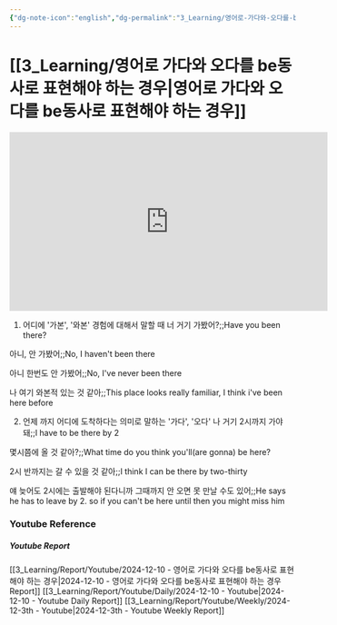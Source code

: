 ```yaml
---
{"dg-note-icon":"english","dg-permalink":"3_Learning/영어로-가다와-오다를-be동사로-표현해야-하는-경우","created-date":"2024-12-10 11:38:24 pm","date":"2024-12-10","type":"youtube","tags":["youtube","english","flashcards"],"aliases":null,"youtuber":"빨모쌤","channelName":"라이브 아카데미","link":"https://www.youtube.com/watch?v=TtfGrnVMJDw","img":"https://img.youtube.com/vi/TtfGrnVMJDw/0.jpg","dg-publish":true,"permalink":"/3_Learning/영어로-가다와-오다를-be동사로-표현해야-하는-경우/","dgPassFrontmatter":true,"noteIcon":"english"}
---
```


# [[3_Learning/영어로 가다와 오다를 be동사로 표현해야 하는 경우\|영어로 가다와 오다를 be동사로 표현해야 하는 경우]]


<div class="container-root"><span></span></div><div><div class="container-root"><iframe width="560" height="315" src="https://www.youtube.com/embed/TtfGrnVMJDw" title="YouTube video player" frameborder="0" allow="accelerometer; autoplay; clipboard-write; encrypted-media; gyroscope; picture-in-picture; web-share" allowfullscreen=""></iframe></div></div>

1. 어디에 '가본', '와본' 경험에 대해서 말할 때
너 거기 가봤어?;;Have you been there?
<!--SR:!2024-12-31,16,290-->
아니, 안 가봤어;;No, I haven't been there
<!--SR:!2024-12-29,14,290-->
아니 한번도 안 가봤어;;No, I've never been there
<!--SR:!2024-12-29,15,290-->

나 여기 와본적 있는 것 같아;;This place looks really familiar, I think i've been here before
<!--SR:!2024-12-16,1,210-->

2. 언제 까지 어디에 도착하다는 의미로 말하는 '가다', '오다'
나 거기 2시까지 가야 돼;;I have to be there by 2
<!--SR:!2024-12-18,3,250-->
몇시쯤에 올 것 같아?;;What time do you think you'll(are gonna) be here?
<!--SR:!2024-12-22,7,250-->
2시 반까지는 갈 수 있을 것 같아;;I think I can be there by two-thirty
<!--SR:!2024-12-26,11,270-->

얘 늦어도 2시에는 출발해야 된다니까 그때까지 안 오면 못 만날 수도 있어;;He says he has to leave by 2. so if you can't be here until then you might miss him
<!--SR:!2024-12-30,16,290-->









### Youtube Reference
##### Youtube Report
[[3_Learning/Report/Youtube/2024-12-10 - 영어로 가다와 오다를 be동사로 표현해야 하는 경우\|2024-12-10 - 영어로 가다와 오다를 be동사로 표현해야 하는 경우 Report]]
[[3_Learning/Report/Youtube/Daily/2024-12-10 - Youtube\|2024-12-10 - Youtube Daily Report]]
[[3_Learning/Report/Youtube/Weekly/2024-12-3th - Youtube\|2024-12-3th - Youtube Weekly Report]]

